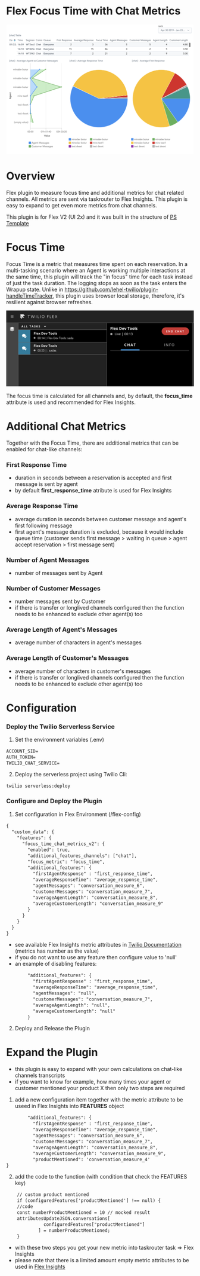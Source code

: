 # Flex Focus Time with Chat Metrics

![chat insights](readme_images/chat_insights.png)

# Overview

Flex plugin to measure focus time and additional metrics for chat related channels. All metrics are sent via taskrouter to Flex Insights. This plugin is easy to expand to get even more metrics from chat channels.

This plugin is  for Flex V2 (UI 2x) and it was built in the structure of [PS Template](https://github.com/twilio-professional-services/flex-project-template)

# Focus Time

Focus Time is a metric that measures time spent on each reservation. In a multi-tasking scenario where an Agent is working 
multiple interactions at the same time, this plugin will track the "in focus" time for each task instead of just the task duration. 
The logging stops as soon as the task enters the Wrapup state. Unlike in https://github.com/lehel-twilio/plugin-handleTimeTracker, this plugin uses
browser local storage, therefore, it's resilient against browser refreshes.

![flex reservations](readme_images/multiple_reservaitions.png)

The focus time is calculated for all channels and, by default, the **focus_time** attribute is used and recommended for Flex Insights.
   
# Additional Chat Metrics

Together with the Focus Time, there are additional metrics that can be enabled for chat-like channels:

### First Response Time

* duration in seconds between a reservation is accepted and first message is sent by agent
* by default **first_response_time** atribute is used for Flex Insights

### Average Response Time

* average duration in seconds between customer message and agent's first following message
* first agent's message duration is excluded, because it would include queue time (customer sends first message > waiting in queue > agent accept reservation > first message sent)

### Number of Agent Messages

* number of messages sent by Agent

### Number of Customer Messages

* number messages sent by Customer
* if there is transfer or longlived channels configured then the function needs to be enhanced to exclude other agent(s) too

### Average Length of Agent's Messages

* average number of characters in agent's messages

### Average Length of Customer's Messages

* average number of characters in customer's messages
* if there is transfer or longlived channels configured then the function needs to be enhanced to exclude other agent(s) too

# Configuration

### Deploy the Twilio Serverless Service

1. Set the environment variables (.env) 
```
ACCOUNT_SID=
AUTH_TOKEN=
TWILIO_CHAT_SERVICE=
```

2. Deploy the serverless project using Twilio Cli:  
```
twilio serverless:deploy
```

### Configure and Deploy the Plugin

1. Set configuration in Flex Environment (/flex-config)
```
{
  "custom_data": {
    "features": {
      "focus_time_chat_metrics_v2": {
        "enabled": true,
        "additional_features_channels": ["chat"],
        "focus_metric": "focus_time",
        "additional_features": {
          "firstAgentResponse" : "first_response_time",
          "averageResponseTime": "average_response_time",
          "agentMessages": "conversation_measure_6",
          "customerMessages": "conversation_measure_7",
          "averageAgentLength": "conversation_measure_8",
          "averageCustomerLength": "conversation_measure_9"
        }
      }
    }
  }
}
```

* see available Flex Insights metric attributes in [Twilio Documentation](https://www.twilio.com/docs/flex/developer/insights/enhance-integration#add-custom-attributes-and-measures) (metrics has number as the value)
* if you do not want to use any feature then configure value to 'null'
* an example of disabling features:

```
        "additional_features": {
          "firstAgentResponse" : "first_response_time",
          "averageResponseTime": "average_response_time",
          "agentMessages": "null",
          "customerMessages": "conversation_measure_7",
          "averageAgentLength": "null",
          "averageCustomerLength": "null"
        }
```
2. Deploy and Release the Plugin

# Expand the Plugin

* this plugin is easy to expand with your own calculations on chat-like channels transcripts
* if you want to know for example, how many times your agent or customer mentioned your product X then only two steps are required

1. add a new configuration item together with the metric attribute to be useed in Flex Insights into **FEATURES** object
```
        "additional_features": {
          "firstAgentResponse" : "first_response_time",
          "averageResponseTime": "average_response_time",
          "agentMessages": "conversation_measure_6",
          "customerMessages": "conversation_measure_7",
          "averageAgentLength": "conversation_measure_8",
          "averageCustomerLength": "conversation_measure_9",
          "productMentioned": 'conversation_measure_4'
}
```

2. add the code to the function (with condition that check the FEATURES key)
```
    // custom product mentioned 
    if (configuredFeatures['productMentioned'] !== null) {
    //code
    const numberProductMentioned = 10 // mocked result
    attributesUpdateJSON.conversations[
              configuredFeatures["productMentioned"]
            ] = numberProductMentioned;
    }
```

* with these two steps you get your new metric into taskrouter task => Flex Insights
* please note that there is a limited amount empty metric attributes to be used in [Flex Insights](https://www.twilio.com/docs/flex/developer/insights/enhance-integration#add-custom-attributes-and-measures)

